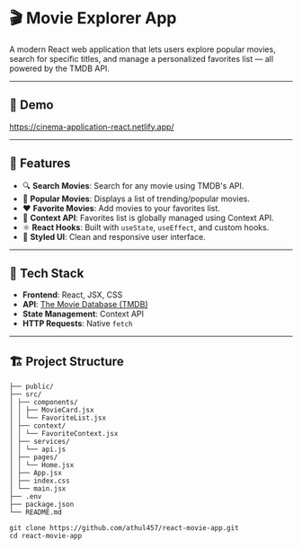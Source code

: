 # 🎬 Movie Explorer App

A modern React web application that lets users explore popular movies, search for specific titles, and manage a personalized favorites list — all powered by the TMDB API.

---

## 📸 Demo

https://cinema-application-react.netlify.app/

---

## 🚀 Features

- 🔍 **Search Movies**: Search for any movie using TMDB's API.
- 🌟 **Popular Movies**: Displays a list of trending/popular movies.
- ❤️ **Favorite Movies**: Add movies to your favorites list.
- 📌 **Context API**: Favorites list is globally managed using Context API.
- ⚛️ **React Hooks**: Built with `useState`, `useEffect`, and custom hooks.
- 💅 **Styled UI**: Clean and responsive user interface.

---

## 🧰 Tech Stack

- **Frontend**: React, JSX, CSS
- **API**: [The Movie Database (TMDB)](https://www.themoviedb.org/documentation/api)
- **State Management**: Context API
- **HTTP Requests**: Native `fetch`

---

## 🏗️ Project Structure

```
├── public/
├── src/
│ ├── components/
│ │ ├── MovieCard.jsx
│ │ └── FavoriteList.jsx
│ ├── context/
│ │ └── FavoriteContext.jsx
│ ├── services/
│ │ └── api.js
│ ├── pages/
│ │ └── Home.jsx
│ ├── App.jsx
│ ├── index.css
│ └── main.jsx
├── .env
├── package.json
└── README.md
```

```
git clone https://github.com/athul457/react-movie-app.git
cd react-movie-app
```
